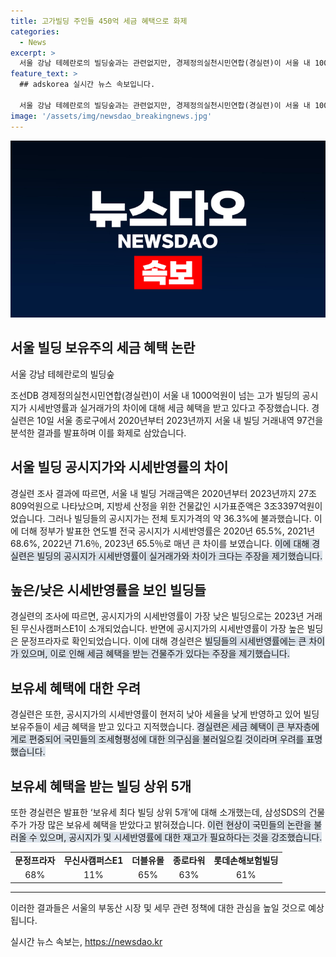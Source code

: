 ```yaml
---
title: 고가빌딩 주인들 450억 세금 혜택으로 화제
categories:
  - News
excerpt: >
  서울 강남 테헤란로의 빌딩숲과는 관련없지만, 경제정의실천시민연합(경실련)이 서울 내 1000억원이 넘는 고가 빌딩의 공시지가 시세반영률에 대한 문제 제기했다. 경실련은 2020년부터 2023년까지의 서울 내 빌딩 거래내역 97건 분석 결과를 발표했으며, 이를 통해 공시지가의 시세반영률이 낮아 빌딩주들이 세금 혜택을 누르고 있다고 주장했다. 이에 대한 구체적인 건물들의 사례와 세금 혜택 규모에 대한 내용이 포함되어 있습니다.
feature_text: >
  ## adskorea 실시간 뉴스 속보입니다.

  서울 강남 테헤란로의 빌딩숲과는 관련없지만, 경제정의실천시민연합(경실련)이 서울 내 1000억원이 넘는 고가 빌딩의 공시지가 시세반영률에 대한 문제 제기했다. 경실련은 2020년부터 2023년까지의 서울 내 빌딩 거래내역 97건 분석 결과를 발표했으며, 이를 통해 공시지가의 시세반영률이 낮아 빌딩주들이 세금 혜택을 누르고 있다고 주장했다. 이에 대한 구체적인 건물들의 사례와 세금 혜택 규모에 대한 내용이 포함되어 있습니다.
image: '/assets/img/newsdao_breakingnews.jpg'
---
```


<p><img src="/assets/img/newsdao_breakingnews.jpg" alt="adskorea 속보" /></p>

<h2>서울 빌딩 보유주의 세금 혜택 논란</h2>

<p data-ke-size="size16">서울 강남 테헤란로의 빌딩숲</p>

<p data-ke-size="size16">조선DB 경제정의실천시민연합(경실련)이 서울 내 1000억원이 넘는 고가 빌딩의 공시지가 시세반영률과 실거래가의 차이에 대해 세금 혜택을 받고 있다고 주장했습니다. 경실련은 10일 서울 종로구에서 2020년부터 2023년까지 서울 내 빌딩 거래내역 97건을 분석한 결과를 발표하며 이를 화제로 삼았습니다.</p>

<h2>서울 빌딩 공시지가와 시세반영률의 차이</h2>

<p data-ke-size="size16">경실련 조사 결과에 따르면, 서울 내 빌딩 거래금액은 2020년부터 2023년까지 27조809억원으로 나타났으며, 지방세 산정을 위한 건물값인 시가표준액은 3조3397억원이었습니다. 그러나 빌딩들의 공시지가는 전체 토지가격의 약 36.3%에 불과했습니다. 이에 더해 정부가 발표한 연도별 전국 공시지가 시세반영률은 2020년 65.5%, 2021년 68.6%, 2022년 71.6％, 2023년 65.5％로 매년 큰 차이를 보였습니다. <span style="background-color: #21538527;">이에 대해 경실련은 빌딩의 공시지가 시세반영률이 실거래가와 차이가 크다는 주장을 제기했습니다.</span></p>

<h2>높은/낮은 시세반영률을 보인 빌딩들</h2>

<p data-ke-size="size16">경실련의 조사에 따르면, 공시지가의 시세반영률이 가장 낮은 빌딩으로는 2023년 거래된 무신사캠퍼스E1이 소개되었습니다. 반면에 공시지가의 시세반영률이 가장 높은 빌딩은 문정프라자로 확인되었습니다. 이에 대해 경실련은 <span style="background-color: #21538527;">빌딩들의 시세반영률에는 큰 차이가 있으며, 이로 인해 세금 혜택을 받는 건물주가 있다는 주장을 제기했습니다.</span></p>

<h2>보유세 혜택에 대한 우려</h2>

<p data-ke-size="size16">경실련은 또한, 공시지가의 시세반영률이 현저히 낮아 세율을 낮게 반영하고 있어 빌딩 보유주들이 세금 혜택을 받고 있다고 지적했습니다. <span style="background-color: #21538527;">경실련은 세금 혜택이 큰 부자층에게로 편중되어 국민들의 조세형평성에 대한 의구심을 불러일으킬 것이라며 우려를 표명했습니다.</span></p>

<h2>보유세 혜택을 받는 빌딩 상위 5개</h2>

<p data-ke-size="size16">또한 경실련은 발표한 ‘보유세 최다 빌딩 상위 5개’에 대해 소개했는데, 삼성SDS의 건물주가 가장 많은 보유세 혜택을 받았다고 밝혀졌습니다. <span style="background-color: #21538527;">이런 현상이 국민들의 논란을 불러올 수 있으며, 공시지가 및 시세반영률에 대한 재고가 필요하다는 것을 강조했습니다.</span></p>

<table>
    <tbody>
        <tr>
            <td style="text-align: center; height: 17px;"><b>문정프라자</b></td>
            <td style="text-align: center; height: 17px;"><b>무신사캠퍼스E1</b></td>
            <td style="text-align: center; height: 17px;"><b>더블유몰</b></td>
            <td style="text-align: center; height: 17px;"><b>종로타워</b></td>
            <td style="text-align: center; height: 17px;"><b>롯데손해보험빌딩</b></td>
        </tr>
        <tr>
            <td style="text-align: center; height: 17px;">68%</td>
            <td style="text-align: center; height: 17px;">11%</td>
            <td style="text-align: center; height: 17px;">65%</td>
            <td style="text-align: center; height: 17px;">63%</td>
            <td style="text-align: center; height: 17px;">61%</td>
        </tr>
    </tbody>
</table>

<hr>

<p data-ke-size="size16">이러한 결과들은 서울의 부동산 시장 및 세무 관련 정책에 대한 관심을 높일 것으로 예상됩니다. </p>
실시간 뉴스 속보는, <a href="https://newsdao.kr" rel="dofollow">https://newsdao.kr</a>


